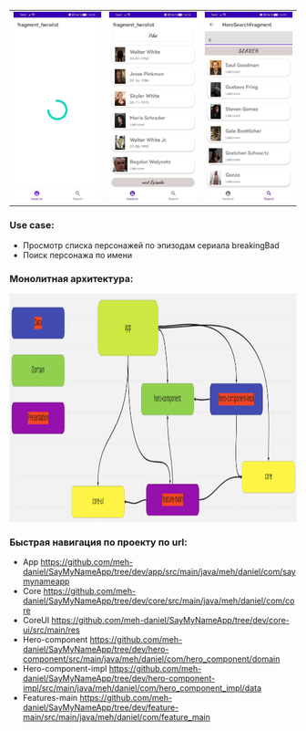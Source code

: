 
| | | |
|:-------------------------:|:-------------------------:|:-------------------------:|
|<img width="1604"  src="https://github.com/meh-daniel/SayMyNameApp/blob/dev/photo-readme/sayMyNamePhoto1.jpg"> |  <img width="1604" src="https://github.com/meh-daniel/SayMyNameApp/blob/dev/photo-readme/SayMyName2.jpg">|<img width="1604" src="https://github.com/meh-daniel/SayMyNameApp/blob/dev/photo-readme/SayMyName3.jpg">|


### Use case: 
+ Просмотр cписка персонажей по эпизодам сериала breakingBad
+ Поиск персонажа по имени

### Монолитная архитектура:
<img src="https://github.com/meh-daniel/SayMyNameApp/blob/dev/photo-readme/demo-arch.png" width="1200" height="400">

### Быстрая навигация по проекту по url:
+ App https://github.com/meh-daniel/SayMyNameApp/tree/dev/app/src/main/java/meh/daniel/com/saymynameapp
+ Core https://github.com/meh-daniel/SayMyNameApp/tree/dev/core/src/main/java/meh/daniel/com/core
+ CoreUI https://github.com/meh-daniel/SayMyNameApp/tree/dev/core-ui/src/main/res
+ Hero-component https://github.com/meh-daniel/SayMyNameApp/tree/dev/hero-component/src/main/java/meh/daniel/com/hero_component/domain
+ Hero-component-impl https://github.com/meh-daniel/SayMyNameApp/tree/dev/hero-component-impl/src/main/java/meh/daniel/com/hero_component_impl/data
+ Features-main https://github.com/meh-daniel/SayMyNameApp/tree/dev/feature-main/src/main/java/meh/daniel/com/feature_main
